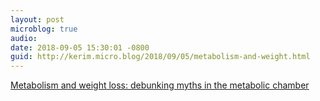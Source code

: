 ```yaml
---
layout: post
microblog: true
audio: 
date: 2018-09-05 15:30:01 -0800
guid: http://kerim.micro.blog/2018/09/05/metabolism-and-weight.html
---
```

[Metabolism and weight loss: debunking myths in the metabolic chamber](https://www.vox.com/2018/9/4/17486110/metabolism-diet-fast-weight-loss)
